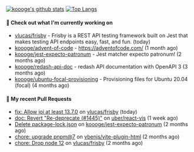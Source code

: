 [![koooge's github stats](https://github-readme-stats.vercel.app/api?username=koooge&count_private=true&show_icons=true)](https://github.com/anuraghazra/github-readme-stats)
[![Top Langs](https://github-readme-stats.vercel.app/api/top-langs/?username=koooge&langs_count=5)](https://github.com/anuraghazra/github-readme-stats)

#### 👷 Check out what I'm currently working on

- [vlucas/frisby](https://github.com/vlucas/frisby) - Frisby is a REST API testing framework built on Jest that makes testing API endpoints easy, fast, and fun. (today)
- [koooge/advent-of-code](https://github.com/koooge/advent-of-code) - https://adventofcode.com/ (1 month ago)
- [koooge/jest-expecto-patronum](https://github.com/koooge/jest-expecto-patronum) - Jest matcher expecto patronum! (2 months ago)
- [koooge/redash-api-doc](https://github.com/koooge/redash-api-doc) - redash API documentation with OpenAPI 3 (3 months ago)
- [koooge/ubuntu-focal-provisioning](https://github.com/koooge/ubuntu-focal-provisioning) - Provisioning files for Ubuntu 20.04 (focal) (4 months ago)

#### 🔨 My recent Pull Requests

- [fix: Allow joi at least 13.7.0](https://github.com/vlucas/frisby/pull/587) on [vlucas/frisby](https://github.com/vlucas/frisby) (today)
- [doc: Revert &#34;Re-deprecate (#1445)&#34;](https://github.com/uber/react-vis/pull/1471) on [uber/react-vis](https://github.com/uber/react-vis) (1 week ago)
- [Delete package-lock.json](https://github.com/koooge/jest-expecto-patronum/pull/3) on [koooge/jest-expecto-patronum](https://github.com/koooge/jest-expecto-patronum) (2 months ago)
- [chore: upgrade pnpm@7](https://github.com/vbenjs/vite-plugin-html/pull/101) on [vbenjs/vite-plugin-html](https://github.com/vbenjs/vite-plugin-html) (2 months ago)
- [chore: Drop node 12](https://github.com/vlucas/frisby/pull/585) on [vlucas/frisby](https://github.com/vlucas/frisby) (2 months ago)
